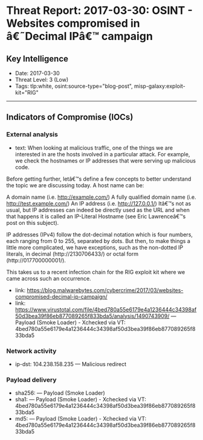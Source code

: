 # Threat Report: 2017-03-30: OSINT - Websites compromised in â€˜Decimal IPâ€™ campaign


## Key Intelligence
* Date: 2017-03-30
* Threat Level: 3 (Low)
* Tags: tlp:white, osint:source-type="blog-post", misp-galaxy:exploit-kit="RIG"

---

## Indicators of Compromise (IOCs)
### External analysis
* text: When looking at malicious traffic, one of the things we are interested in are the hosts involved in a particular attack. For example, we check the hostnames or IP addresses that were serving up malicious code.

Before getting further, letâ€™s define a few concepts to better understand the topic we are discussing today. A host name can be:

A domain name (i.e. http://example.com/)
A fully qualified domain name (i.e. http://test.example.com/)
An IP address (i.e. http://127.0.0.1/)
Itâ€™s not as usual, but IP addresses can indeed be directly used as the URL and when that happens it is called an IP-Literal Hostname (see Eric Lawrenceâ€™s post on this subject).

IP addresses (IPv4) follow the dot-decimal notation which is four numbers, each ranging from 0 to 255, separated by dots. But then, to make things a little more complicated, we have exceptions, such as the non-dotted IP literals, in decimal (http://2130706433/) or octal form (http://017700000001/).

This takes us to a recent infection chain for the RIG exploit kit where we came across such an occurrence.
* link: https://blog.malwarebytes.com/cybercrime/2017/03/websites-compromised-decimal-ip-campaign/
* link: https://www.virustotal.com/file/4bed780a55e6179e4a1236444c34398af50d3bea39f86eb877089265f833bda5/analysis/1490743909/ — Payload (Smoke Loader) - Xchecked via VT: 4bed780a55e6179e4a1236444c34398af50d3bea39f86eb877089265f833bda5

### Network activity
* ip-dst: 104.238.158.235 — Malicious redirect

### Payload delivery
* sha256: <sha256> — Payload (Smoke Loader)
* sha1: <sha1> — Payload (Smoke Loader) - Xchecked via VT: 4bed780a55e6179e4a1236444c34398af50d3bea39f86eb877089265f833bda5
* md5: <md5> — Payload (Smoke Loader) - Xchecked via VT: 4bed780a55e6179e4a1236444c34398af50d3bea39f86eb877089265f833bda5
